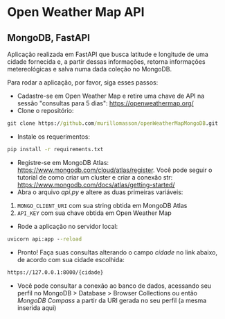 # Open Weather Map API 
## MongoDB, FastAPI
Aplicação realizada em FastAPI que busca latitude e longitude de uma cidade fornecida e, a partir dessas informações, retorna informações metereológicas e salva numa dada coleção no MongoDB.

Para rodar a aplicação, por favor, siga esses passos:

- Cadastre-se em Open Weather Map e retire uma chave de API na sessão "consultas para 5 dias": https://openweathermap.org/
- Clone o repositório: 
```cmd
git clone https://github.com/murillomasson/openWeatherMapMongoDB.git
```
- Instale os requerimentos:
```cmd
pip install -r requirements.txt
```
- Registre-se em MongoDB Atlas: https://www.mongodb.com/cloud/atlas/register. Você pode seguir o tutorial de como criar um cluster e criar a conexão str: https://www.mongodb.com/docs/atlas/getting-started/
- Abra o arquivo _api.py_ e altere as duas primeiras variáveis:
1. `MONGO_CLIENT_URI` com sua string obtida em MongoDB Atlas
2. `API_KEY` com sua chave obtida em Open Weather Map
- Rode a aplicação no servidor local:
```cmd
uvicorn api:app --reload
```
- Pronto! Faça suas consultas alterando o campo _cidade_ no link abaixo, de acordo com sua cidade escolhida:
```cmd
https://127.0.0.1:8000/{cidade}
```
- Você pode consultar a conexão ao banco de dados, acessando seu perfil no MongoDB > Database > Browser Collections ou então _MongoDB Compass_ a partir da URI gerada no seu perfil (a mesma inserida aqui)
